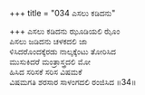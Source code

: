 +++
title = "034 ಎಸಲು ಕಡಿದನು"

+++
ಎಸಲು ಕಡಿದನು ಝೂಡಿಯಲಿ ಝೊಂ  
ಪಿಸಲು ಜಡಿದನು ಚಳಕದಲಿ ಜಾ  
ಳಿಸಿದರೊಂದಕ್ಕೆರಡು ನಾಲ್ಕಕ್ಕೆಂಟು ತೋರಿಸಿದ  
ಮುಸುಕಿದರೆ ಮಂತ್ರಾಸ್ತ್ರದಲಿ ಮೋ  
ಹಿಸಿದ ಸರಿಸಕೆ ಸರಿಸ ವಿಷಮಕೆ  
ವಿಷಮಗತಿ ಶರಸಾರ ಸಾಳಂಗದಲಿ ರಂಜಿಸಿದ      ॥34॥